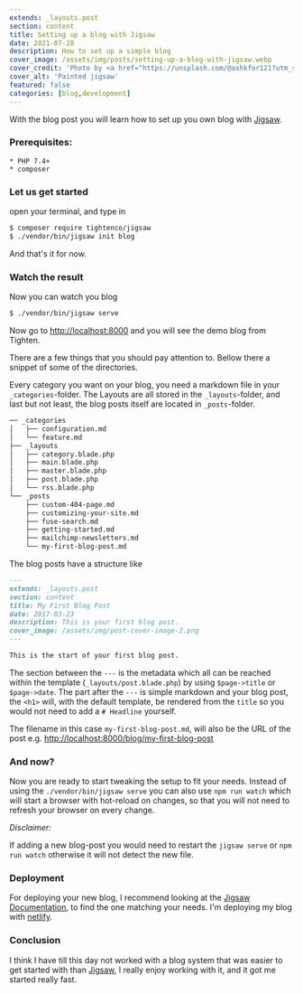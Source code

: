 ```yaml
---
extends: _layouts.post
section: content
title: Setting up a blog with Jigsaw
date: 2021-07-28
description: How to set up a simple blog
cover_image: /assets/img/posts/setting-up-a-blog-with-jigsaw.webp
cover_credit: 'Photo by <a href="https://unsplash.com/@ashkfor121?utm_source=unsplash&utm_medium=referral&utm_content=creditCopyText">Ashkan Forouzani</a> on <a href="https://unsplash.com/s/photos/jigsaw?utm_source=unsplash&utm_medium=referral&utm_content=creditCopyText">Unsplash</a>'
cover_alt: 'Painted jigsaw'
featured: false
categories: [blog,development]
---
```


With the blog post you will learn how to set up you own blog with [Jigsaw](https://jigsaw.tighten.co/).

### Prerequisites:

    * PHP 7.4+
    * composer

### Let us get started
open your terminal, and type in

```bash
$ composer require tightenco/jigsaw
$ ./vendor/bin/jigsaw init blog
```

And that's it for now.

### Watch the result
Now you can watch you blog
```bash
$ ./vendor/bin/jigsaw serve
```

Now go to [http://localhost:8000](http://localhost:8000) and you will see the demo blog from Tighten.

There are a few things that you should pay attention to. Bellow there a snippet of some of the directories.

Every category you want on your blog, you need a markdown file in your `_categories`-folder. The Layouts are all stored in the `_layouts`-folder, and last but not least, the blog posts itself are located in `_posts`-folder.

```bash
── _categories
│   ├── configuration.md
│   └── feature.md
├── _layouts
│   ├── category.blade.php
│   ├── main.blade.php
│   ├── master.blade.php
│   ├── post.blade.php
│   └── rss.blade.php
└── _posts
    ├── custom-404-page.md
    ├── customizing-your-site.md
    ├── fuse-search.md
    ├── getting-started.md
    ├── mailchimp-newsletters.md
    └── my-first-blog-post.md
```

The blog posts have a structure like

```markdown
---
extends: _layouts.post
section: content
title: My First Blog Post
date: 2017-03-23
description: This is your first blog post.
cover_image: /assets/img/post-cover-image-2.png
---

This is the start of your first blog post.

```

The section between the `---` is the metadata which all can be reached within the template (`_layouts/post.blade.php`) by using `$page->title` or `$page->date`.  The part after the `---` is simple markdown and your blog post, the `<h1>` will, with the default template, be rendered from the `title` so you would not need to add a `# Headline` yourself.

The filename in this case `my-first-blog-post.md`, will also be the URL of the post e.g. [http://localhost:8000/blog/my-first-blog-post](http://localhost:8000/blog/my-first-blog-post)

### And now?

Now you are ready to start tweaking the setup to fit your needs. Instead of using the `./vendor/bin/jigsaw serve` you can also use `npm run watch` which will start a browser with hot-reload on changes, so that you will not need to refresh your browser on every change.

*Disclaimer:*

If adding a new blog-post you would need to restart the `jigsaw serve` or `npm run watch` otherwise it will not detect the new file.

### Deployment

For deploying your new blog, I recommend looking at the [Jigsaw Documentation](https://jigsaw.tighten.co/docs/deploying-your-site/), to find the one matching your needs. I'm deploying my blog with [netlify](https://www.netlify.com/).

### Conclusion

I think I have till this day not worked with a blog system that was easier to get started with than [Jigsaw](https://jigsaw.tighten.co/), I really enjoy working with it, and it got me started really fast.
